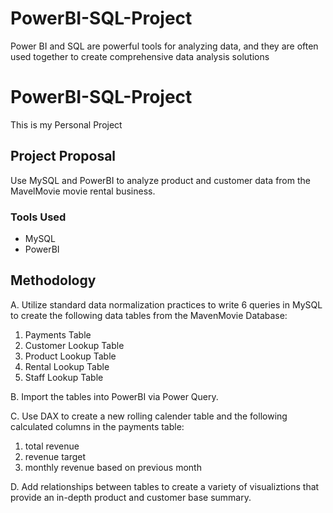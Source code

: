 # PowerBI-SQL-Project
Power BI and SQL are powerful tools for analyzing data, and they are often used together to create comprehensive data analysis solutions
# PowerBI-SQL-Project
This is my Personal Project 
## Project Proposal

Use MySQL and PowerBI to analyze product and customer data from the MavelMovie movie rental business.

### Tools Used
- MySQL
- PowerBI

## Methodology
A. Utilize standard data normalization practices to write 6 queries in MySQL to create the following data tables from the MavenMovie Database:
  1. Payments Table
  2. Customer Lookup Table
  3. Product Lookup Table
  4. Rental Lookup Table
  5. Staff Lookup Table
  
B. Import the tables into PowerBI via Power Query.

C. Use DAX to create a new rolling calender table and the following calculated columns in the payments table:
  1. total revenue
  2. revenue target
  3. monthly revenue based on previous month
  
D. Add relationships between tables to create a variety of visualiztions that provide an in-depth product and customer base summary. 

